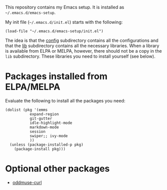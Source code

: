 This repository contains my Emacs setup. It is installed as
`~/.emacs.d/emacs-setup`.

My init file (`~/.emacs.d/init.el`) starts with the following:

```
(load-file "~/.emacs.d/emacs-setup/init.el")
```

The idea is that the [config](config) subdirectory contains all the
configurations and that the [lib](lib) subdirectory contains all the
necessary libraries. When a library is available from ELPA or MELPA,
however, there should not be a copy in the `lib` subdirectory. These
libraries you need to install yourself (see below).

# Packages installed from ELPA/MELPA

Evaluate the following to install all the packages you need:

```
(dolist (pkg '(emms
	       expand-region
	       git-gutter
	       idle-highlight-mode
	       markdown-mode
	       session
	       swiper;; ivy-mode
	       ))
  (unless (package-installed-p pkg)
    (package-install pkg)))
```

# Optional other packages

* [oddmuse-curl](http://www.emacswiki.org/emacs?OddmuseCurl#toc1)
